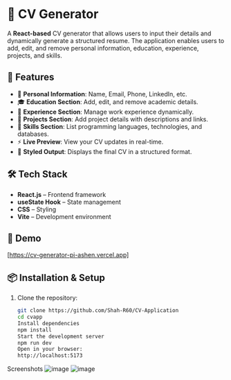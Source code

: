 # 📄 CV Generator

A **React-based** CV generator that allows users to input their details and dynamically generate a structured resume. The application enables users to add, edit, and remove personal information, education, experience, projects, and skills.

## 🚀 Features
- 📝 **Personal Information**: Name, Email, Phone, LinkedIn, etc.
- 🎓 **Education Section**: Add, edit, and remove academic details.
- 💼 **Experience Section**: Manage work experience dynamically.
- 📌 **Projects Section**: Add project details with descriptions and links.
- 🎯 **Skills Section**: List programming languages, technologies, and databases.
- ⚡ **Live Preview**: View your CV updates in real-time.
- 📄 **Styled Output**: Displays the final CV in a structured format.

## 🛠️ Tech Stack
- **React.js** – Frontend framework
- **useState Hook** – State management
- **CSS** – Styling
- **Vite** – Development environment

## 🎥 Demo
[https://cv-generator-pi-ashen.vercel.app] 

## 📦 Installation & Setup
1. Clone the repository:
   ```sh
   git clone https://github.com/Shah-R60/CV-Application
   cd cvapp
   Install dependencies
   npm install
   Start the development server
   npm run dev
   Open in your browser:
   http://localhost:5173
   ```
Screenshots
![image](https://github.com/user-attachments/assets/e309d867-cf23-4541-9dc3-b31faaf9e651)
![image](https://github.com/user-attachments/assets/ab631594-43d2-44b8-ba67-3bec0eaf6e02)


   
